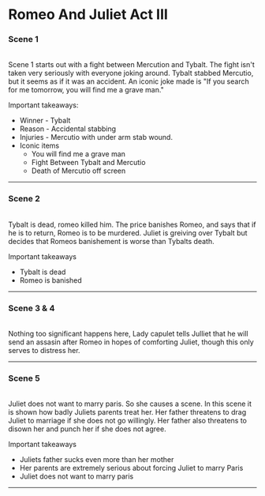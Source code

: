 # Romeo And Juliet Act III
### Scene 1 
\
Scene 1 starts out with a fight between Mercution and Tybalt. The fight isn't taken very seriously with everyone joking around. Tybalt stabbed Mercutio, but it seems as if it was an accident. An iconic joke made is "If you search for me tomorrow, you will find me a grave man." 

Important takeaways:
* Winner - Tybalt
* Reason - Accidental stabbing
* Injuries - Mercutio with under arm stab wound. 
* Iconic items
    - You will find me a grave man
    - Fight Between Tybalt and Mercutio
    - Death of Mercutio off screen
---
### Scene 2 
\
Tybalt is dead, romeo killed him. The price banishes Romeo, and says that if he is to return, Romeo is to be murdered. Juliet is greiving over Tybalt but decides that Romeos banishement is worse than Tybalts death.

Important takeaways
* Tybalt is dead
* Romeo is banished
---
### Scene 3 & 4
\
Nothing too significant happens here, Lady capulet tells Julliet that he will send an assasin after Romeo in hopes of comforting Juliet, though this only serves to distress her. 

---
### Scene 5
\
Juliet does not want to marry paris. So she causes a scene. In this scene it is shown how badly Juliets parents treat her. Her father threatens to drag Juliet to marriage if she does not go willingly. Her father also threatens to disown her and punch her if she does not agree. 

Important takeaways
* Juliets father sucks even more than her mother
* Her parents are extremely serious about forcing Juliet to marry Paris
* Juliet does not want to marry paris
---